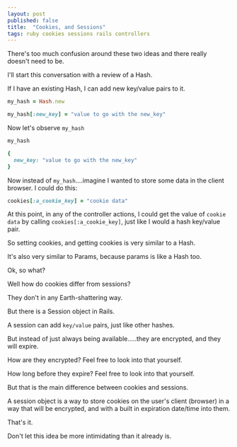 ```yaml
---
layout: post
published: false
title:  "Cookies, and Sessions"
tags: ruby cookies sessions rails controllers
---
```


There's too much confusion around these two ideas and there really doesn't need to be.

I'll start this conversation with a review of a Hash.

If I have an existing Hash, I can add new key/value pairs to it.

```ruby
my_hash = Hash.new

my_hash[:new_key] = "value to go with the new_key"
```

Now let's observe `my_hash`

```ruby
my_hash

{
  new_key: "value to go with the new_key"
}
```


Now instead of `my_hash`....imagine I wanted to store some data in the client browser. I could do this:


```ruby
cookies[:a_cookie_key] = "cookie data"
```

At this point, in any of the controller actions, I could get the value of `cookie data` by calling `cookies[:a_cookie_key]`, just like I would a hash key/value pair.


So setting cookies, and getting cookies is very similar to a Hash.

It's also very similar to Params, because params is like a Hash too.

Ok, so what?


Well how do cookies differ from sessions?

They don't in any Earth-shattering way.

But there is a Session object in Rails.

A session can add `key/value` pairs, just like other hashes.

But instead of just always being available.....they are encrypted, and they will expire.

How are they encrypted? Feel free to look into that yourself.

How long before they expire? Feel free to look into that yourself.

But that is the main difference between cookies and sessions.

A session object is a way to store cookies on the user's client (browser) in a way that will be encrypted, and with a built in expiration date/time into them.

That's it.

Don't let this idea be more intimidating than it already is.
